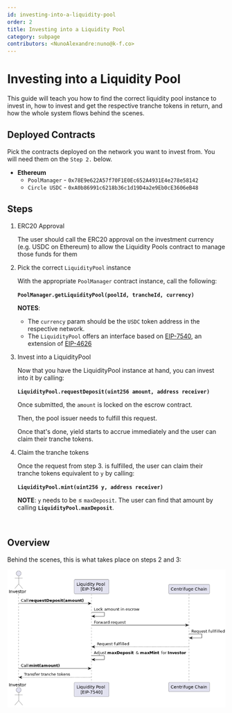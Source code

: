 ```yaml
---
id: investing-into-a-liquidity-pool
order: 2
title: Investing into a Liquidity Pool
category: subpage
contributors: <NunoAlexandre:nuno@k-f.co>
---
```


# Investing into a Liquidity Pool

This guide will teach you how to find the correct liquidity pool instance to invest in, how to invest and get the respective tranche tokens in return, and how the whole system flows behind the scenes.

## Deployed Contracts

Pick the contracts deployed on the network you want to invest from.
You will need them on the `Step 2.` below.

- **Ethereum**
  - `PoolManager` - `0x78E9e622A57f70F1E0Ec652A4931E4e278e58142`
  - `Circle USDC` - `0xA0b86991c6218b36c1d19D4a2e9Eb0cE3606eB48`

## Steps

1. ERC20 Approval

   The user should call the ERC20 approval on the investment currency (e.g. USDC on Ethereum) to allow the Liquidity Pools contract to manage those funds for them

2. Pick the correct `LiquidityPool` instance

   With the appropriate `PoolManager` contract instance, call the following:

   **`PoolManager.getLiquidityPool(poolId, trancheId, currency)`**

   **NOTES**:

   - The `currency` param should be the `USDC` token address in the respective network.
   - The `LiquidityPool` offers an interface based on [EIP-7540](https://eips.ethereum.org/EIPS/eip-7540), an extension of [EIP-4626](https://eips.ethereum.org/EIPS/eip-4626)

3. Invest into a LiquidityPool

   Now that you have the LiquidityPool instance at hand, you can invest into it by calling:

   **`LiquidityPool.requestDeposit(uint256 amount, address receiver)`**

   Once submitted, the `amount` is locked on the escrow contract.

   Then, the pool issuer needs to fulfill this request.

   Once that's done, yield starts to accrue immediately and the user can claim their tranche tokens.

4. Claim the tranche tokens

   Once the request from step 3. is fulfilled, the user can claim their tranche tokens equivalent to `y` by calling:

   **`LiquidityPool.mint(uint256 y, address receiver)`**

   **NOTE**: `y` needs to be ≤ `maxDeposit`. The user can find that amount by calling **`LiquidityPool.maxDeposit`**.

<br/>

## Overview

Behind the scenes, this is what takes place on steps 2 and 3:

![Liquidity Pools - Investment Flow](./images/lp-investment-flow.png)
